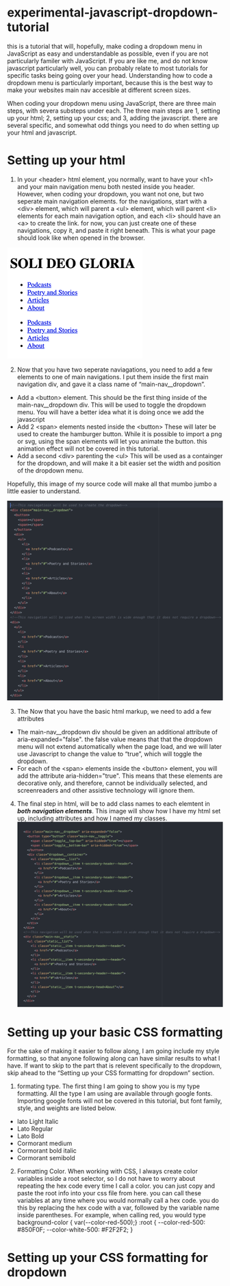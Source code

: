 # experimental-javascript-dropdown-tutorial

this is a tutorial that will, hopefully, make coding a dropdown menu in JavaScript as easy and understandable as possible, even if you are not particularly familer with JavaScript. If you are like me, and do not know javascript particularly well, you can probably relate to most tutorials for specific tasks being going over your head. Understanding how to code a dropdown menu is particularly important, because this is the best way to make your websites main nav accesible at different screen sizes.

When coding your dropdown menu using JavaScript, there are three main steps, with severa substeps under each. The three main steps are 1, setting up your html; 2, setting up your css; and 3, adding the javascript. there are several specific, and somewhat odd things you need to do when setting up your html and javascript.

# Setting up your html


1. In your \<header\> html element, you normally, want to have your \<h1\> and your main navigation menu both nested inside you header. However, when coding your dropdown, you want not one, but two seperate main navigation elements. for the navigations, start with a \<div\> element, which will parent a \<ul\> element, which will parent \<li\> elements for each main navigation option, and each \<li\> should have an \<a\> to create the link. for now, you can just create one of these navigations, copy it, and paste it right beneath. This is what your page should look like when opened in the browser.
 
 ![multiple-naviagations](/images/multiple-navigations.png)

2. Now that you have two seperate naviagations, you need to add a few elements to one of main navigations. I put them inside the first main navigation div, and gave it a class name of “main-nav__dropdown”. 
* Add a \<button\> element. This should be the first thing inside of the main-nav__dropdown div. This will be used to toggle the dropdown menu. You will have a better idea what it is doing once we add the javascript
* Add 2  \<span\> elements nested inside the \<button\> These will later be used to create the hamburger button. While it is possible to import a png or svg, using the span elements will let you animate the button. this animation effect will not be covered in this tutorial.
* Add a second \<div\> parenting the \<ul\> This will be used as a containger for the dropdown, and will make it a bit easier set the width and position of the dropdown menu.

Hopefully, this image of my source code will make all that mumbo jumbo a little easier to understand.

![source-code](/images/source-code=two-navigations.png)

3. The Now that you have the basic html markup, we need to add a few attributes
* The main-nav__dropdown div should be given an additional attribute of aria-expanded="false". the false value means that that the dropdown menu will not extend automatically when the page load, and we will later use Javascript to change the value to “true”, which will toggle the dropdown.
* For each of the \<span\> elements inside the \<button\> element, you will add the attribute aria-hidden="true". This means that these elements are decorative only, and therefore, cannot be individually selected, and screenreaders and other assistive technology will ignore them.

4. The final step in html, will be to add class names to each elemtent in _**both navigation elements**_. This image will show how I have my html set up, including attributes and how I named my classes.
![add-attributes](/images/add-attributes.png)

# Setting up your basic CSS formatting
For the sake of making it easier to follow along, I am going include my style formatting, so that anyone following along can have similar results to what I have. If want to skip to the part that is relevent specifically to the dropdown, skip ahead to the “Setting up your CSS formatting for dropdown” section.

1. formating type. The first thing I am going to show you is my type formatting. All the type I am using are available through google fonts. Importing google fonts will not be covered in this tutorial, but font family, style, and weights are listed below.
* lato Light Italic
* Lato Regular
* Lato Bold
* Cormorant medium
* Cormorant bold italic
* Cormorant semibold


2. Formatting Color. When working with CSS, I always create color variables inside a root selector, so I do not have to worry about repeating the hex code every time I call a color. you can just copy and paste the root info into your css file from here. you can call these variables at any time where you would normally call a hex code. you do this by replacing the hex code with a var, followed by the variable name inside parentheses. For example, when calling red, you would type background-color { var(--color-red-500);} 
:root {
  --color-red-500: #850F0F;
  --color-white-500: #F2F2F2;
}

# Setting up your CSS formatting for dropdown
